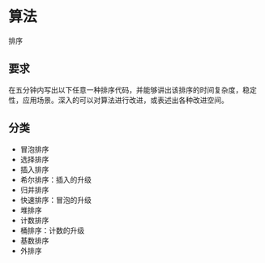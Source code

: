 # 算法

排序

## 要求

在五分钟内写出以下任意一种排序代码，并能够讲出该排序的时间复杂度，稳定性，应用场景。深入的可以对算法进行改进，或表述出各种改进空间。

## 分类

- 冒泡排序
- 选择排序
- 插入排序
- 希尔排序：插入的升级
- 归并排序
- 快速排序：冒泡的升级
- 堆排序
- 计数排序
- 桶排序：计数的升级
- 基数排序
- 外排序